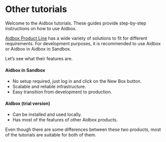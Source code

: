 # Other tutorials

Welcome to the Aidbox tutorials. These guides provide step-by-step instructions on how to use Aidbox.

[Aidbox Product Line](https://www.health-samurai.io/aidbox) has a wide variety of solutions to fit for different requirements. For development purposes, it is recommended to use Aidbox or Aidbox in Aidbox in Sandbox.

Let’s see what their features are.

#### Aidbox in Sandbox

* No setup required, just log in and click on the New Box button.
* Scalable and reliable infrastructure.
* Easy transition from development to production.

#### Aidbox (trial version)

* Can be installed and used locally.
* Has most of the features of other Aidbox products.

Even though there are some differences between these two products, most of the tutorials are suitable for both of them.
